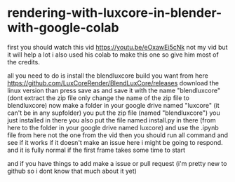 # rendering-with-luxcore-in-blender-with-google-colab
first you should watch this vid https://youtu.be/eOxawEi5cNk not my vid but it will help a lot i also used his colab to make this one so give him most of the credits.

all you need to do is install the blendluxcore build you want from here https://github.com/LuxCoreRender/BlendLuxCore/releases download the linux version
than press save as and save it with the name "blendluxcore" (dont extract the zip file only change the name of the zip file to blendluxcore) 
now make a folder in your google drive named "luxcore" (it can't be in any supfolder) you put the zip file (named "blendluxcore") you just installed in there 
you also put the file named install.py in there (from here to the folder in your google drive named luxcore) 
and use the .ipynb file from here not the one from the vid
then you should run all command and see if it works if it doesn't make an issue here i might be going to respond. 
and it is fully normal if the first frame takes some time to start

and if you have things to add make a issue or pull request (i'm pretty new to github so i dont know that much about it yet)
